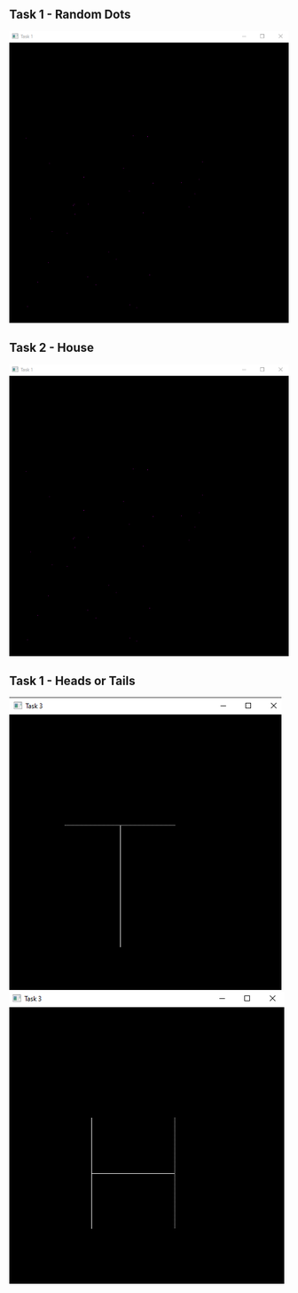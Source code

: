 ## Task 1 - Random Dots

![task1](Lab1/task1.PNG)

## Task 2 - House

![task2](Lab1/task1.PNG)

## Task 1 - Heads or Tails

![task3a](Lab1/task3-a.PNG)
![task3b](Lab1/task3-b.PNG)
